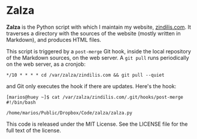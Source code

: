 Zalza
=====

**Zalza** is the Python script with which I maintain my website, 
[zindilis.com](http://zindilis.com/). It traverses a directory with the sources 
of the website (mostly written in Markdown), and produces HTML files. 

This script is triggered by a `post-merge` Git hook, inside the local 
repository of the Markdown sources, on the web server. A `git pull` runs 
periodically on the web server, as a cronjob:

    */10 * * * * cd /var/zalza/zindilis.com && git pull --quiet

and Git only executes the hook if there are updates. Here's the hook:

    [marios@huey ~]$ cat /var/zalza/zindilis.com/.git/hooks/post-merge 
    #!/bin/bash 
    
    /home/marios/Public/Dropbox/Code/zalza/zalza.py

This code is released under the MIT License. See the LICENSE file for the full 
text of the license.
